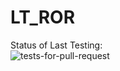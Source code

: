 # LT_ROR

Status of Last Testing:<br>
![tests-for-pull-request](https://github.com/amveng/LT_ROR/workflows/tests-for-pull-request/badge.svg)